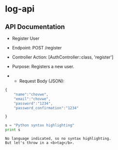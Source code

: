 # log-api
## API Documentation

* Register User

* Endpoint: POST /register

* Controller Action: [AuthController::class, 'register']

* Purpose: Registers a new user.


* + Request Body (JSON):
```javascript
{
    "name":"chovwe",
    "email":"chovwe",
    "password":"1234",
    "password_confirmation":"1234"

}
```
 
```python
s = "Python syntax highlighting"
print s
```
 
```
No language indicated, so no syntax highlighting. 
But let's throw in a <b>tag</b>.
```
